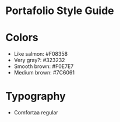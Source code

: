 # Portafolio Style Guide

# Colors

- Like salmon:  #F08358
- Very gray?:   #323232
- Smooth brown: #F0E7E7
- Medium brown: #7C6061

# Typography

- Comfortaa regular

